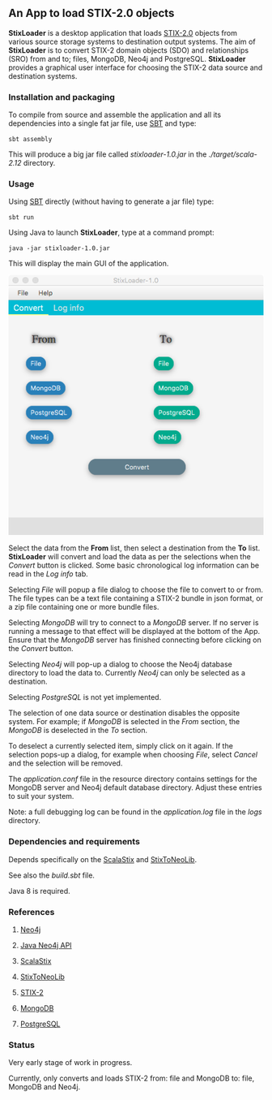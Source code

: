 ## An App to load STIX-2.0 objects

**StixLoader** is a desktop application that loads [STIX-2.0](https://oasis-open.github.io/cti-documentation/) 
objects from various source storage systems to destination output systems. The aim of **StixLoader** is to convert STIX-2
domain objects (SDO) and relationships (SRO) from and to; files, MongoDB, Neo4j and PostgreSQL. **StixLoader** provides a graphical user interface 
for choosing the STIX-2 data source and destination systems.
    
### Installation and packaging

To compile from source and assemble the application and all its dependencies into a single fat jar file, use [SBT](http://www.scala-sbt.org/) and type:

    sbt assembly

This will produce a big jar file called *stixloader-1.0.jar* in the *./target/scala-2.12* directory. 
    
### Usage

Using [SBT](http://www.scala-sbt.org/) directly (without having to generate a jar file) type:

    sbt run
 
Using Java to launch **StixLoader**, type at a command prompt:
 
    java -jar stixloader-1.0.jar

This will display the main GUI of the application.

![Alt text](/stixloader.png?raw=true "StixLoader")

Select the data from the **From** list, then select a destination from the **To** list.
**StixLoader** will convert and load the data as per the selections when the *Convert* button is clicked. 
Some basic chronological log information can be read in the *Log info* tab.

Selecting *File* will popup a file dialog to choose the file to convert to or from. The file types can be 
a text file containing a STIX-2 bundle in json format, or a zip file containing one or more bundle files. 

Selecting *MongoDB* will try to connect to a *MongoDB* server. If no server is running a message 
to that effect will be displayed at the bottom of the App. Ensure that the *MongoDB* server has 
 finished connecting before clicking on the *Convert* button.

Selecting *Neo4j* will pop-up a dialog to choose the Neo4j database directory to load the data to. 
Currently *Neo4j* can only be selected as a destination.  

Selecting *PostgreSQL* is not yet implemented. 

The selection of one data source or destination disables the opposite system. For example; 
if *MongoDB* is selected in the *From* section, the *MongoDB* is deselected in the *To* section.

To deselect a currently selected item, simply click on it again. If the selection pops-up a dialog, 
for example when choosing *File*, select *Cancel* and the selection will be removed.

The *application.conf* file in the resource directory contains settings for the MongoDB server 
and Neo4j default database directory. Adjust these entries to suit your system.

Note: a full debugging log can be found in the *application.log* file in the *logs* directory.

### Dependencies and requirements

Depends specifically on the [ScalaStix](https://github.com/workingDog/scalastix) and 
[StixToNeoLib](https://github.com/workingDog/StixToNeoLib).

See also the *build.sbt* file.

Java 8 is required.
                       
### References
 
1) [Neo4j](https://neo4j.com/)

2) [Java Neo4j API](https://neo4j.com/docs/java-reference/current/javadocs/)

3) [ScalaStix](https://github.com/workingDog/scalastix)

4) [StixToNeoLib](https://github.com/workingDog/StixToNeoLib)

5) [STIX-2](https://oasis-open.github.io/cti-documentation/)

6) [MongoDB](https://www.mongodb.com/)

7) [PostgreSQL](https://www.postgresql.org/)

### Status

Very early stage of work in progress.

Currently, only converts and loads STIX-2 from: file and MongoDB to: file, MongoDB and Neo4j.


